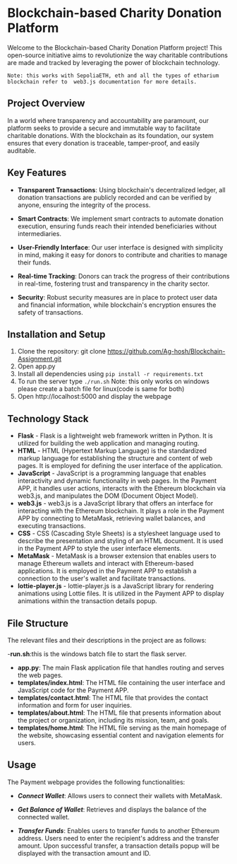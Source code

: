# Blockchain-based Charity Donation Platform

Welcome to the Blockchain-based Charity Donation Platform project! This open-source initiative aims to revolutionize the way charitable contributions are made and tracked by leveraging the power of blockchain technology.

    Note: this works with SepoliaETH, eth and all the types of etharium blockchain refer to  web3.js documentation for more details.

## Project Overview

In a world where transparency and accountability are paramount, our platform seeks to provide a secure and immutable way to facilitate charitable donations. With the blockchain as its foundation, our system ensures that every donation is traceable, tamper-proof, and easily auditable.

## Key Features

- **Transparent Transactions**: Using blockchain's decentralized ledger, all donation transactions are publicly recorded and can be verified by anyone, ensuring the integrity of the process.

- **Smart Contracts**: We implement smart contracts to automate donation execution, ensuring funds reach their intended beneficiaries without intermediaries.

- **User-Friendly Interface**: Our user interface is designed with simplicity in mind, making it easy for donors to contribute and charities to manage their funds.

- **Real-time Tracking**: Donors can track the progress of their contributions in real-time, fostering trust and transparency in the charity sector.

- **Security**: Robust security measures are in place to protect user data and financial information, while blockchain's encryption ensures the safety of transactions.

## Installation and Setup

1. Clone the repository:
git clone https://github.com/Ag-hosh/Blockchain-Assignment.git
2. Open app.py
3. Install all dependencies using `pip install -r requirements.txt`
4. To run the server type `./run.sh`
    Note: this only works on windows please create a batch file for linux(code is same for both)
5. Open http://localhost:5000 and display the webpage

## Technology Stack

- **Flask** - Flask is a lightweight web framework written in Python. It is utilized for building the web application and managing routing.
- **HTML** - HTML (Hypertext Markup Language) is the standardized markup language for establishing the structure and content of web pages. It is employed for defining the user interface of the application.
- **JavaScript** - JavaScript is a programming language that enables interactivity and dynamic functionality in web pages. In the Payment APP, it handles user actions, interacts with the Ethereum blockchain via web3.js, and manipulates the DOM (Document Object Model).
- **web3.js** - web3.js is a JavaScript library that offers an interface for interacting with the Ethereum blockchain. It plays a role in the Payment APP by connecting to MetaMask, retrieving wallet balances, and executing transactions.
- **CSS** - CSS (Cascading Style Sheets) is a stylesheet language used to describe the presentation and styling of an HTML document. It is used in the Payment APP to style the user interface elements.
- **MetaMask** - MetaMask is a browser extension that enables users to manage Ethereum wallets and interact with Ethereum-based applications. It is employed in the Payment APP to establish a connection to the user's wallet and facilitate transactions.
- **lottie-player.js** - lottie-player.js is a JavaScript library for rendering animations using Lottie files. It is utilized in the Payment APP to display animations within the transaction details popup.



## File Structure
The relevant files and their descriptions in the project are as follows:

-**run.sh**:this is the windows batch file to start the flask server.
- **app.py**: The main Flask application file that handles routing and serves the web pages.
- **templates/index.html**: The HTML file containing the user interface and JavaScript code for the Payment APP.
- **templates/contact.html**: The HTML file that provides the contact information and form for user inquiries.
- **templates/about.html**: The HTML file that presents information about the project or organization, including its mission, team, and goals.
- **templates/home.html**: The HTML file serving as the main homepage of the website, showcasing essential content and navigation elements for users.


## Usage

The Payment webpage provides the following functionalities:

- ***Connect Wallet***: Allows users to connect their wallets with MetaMask.

- ***Get Balance of Wallet***: Retrieves and displays the balance of the connected wallet.

- ***Transfer Funds***: Enables users to transfer funds to another Ethereum address. Users need to enter the recipient's address and the transfer amount. Upon successful transfer, a transaction details popup will be displayed with the transaction amount and ID.


